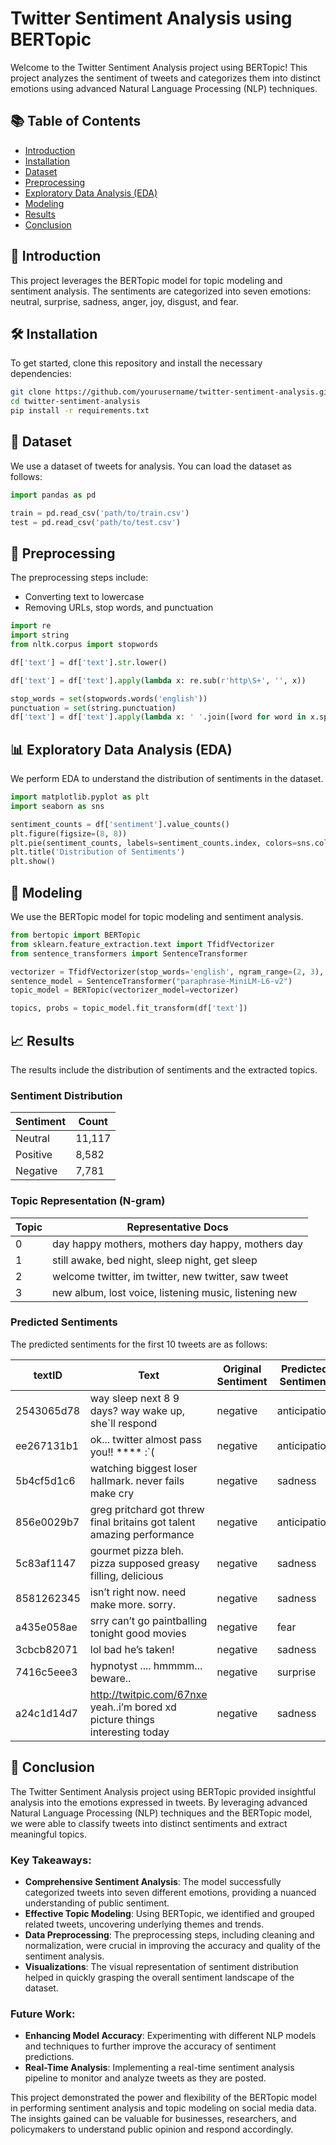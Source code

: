 
# Twitter Sentiment Analysis using BERTopic 

Welcome to the Twitter Sentiment Analysis project using BERTopic! This project analyzes the sentiment of tweets and categorizes them into distinct emotions using advanced Natural Language Processing (NLP) techniques.

## 📚 Table of Contents
- [Introduction](#introduction)
- [Installation](#installation)
- [Dataset](#dataset)
- [Preprocessing](#preprocessing)
- [Exploratory Data Analysis (EDA)](#exploratory-data-analysis-eda)
- [Modeling](#modeling)
- [Results](#results)
- [Conclusion](#conclusion)

## 📌 Introduction
This project leverages the BERTopic model for topic modeling and sentiment analysis. The sentiments are categorized into seven emotions: neutral, surprise, sadness, anger, joy, disgust, and fear.

## 🛠️ Installation
To get started, clone this repository and install the necessary dependencies:

```bash
git clone https://github.com/yourusername/twitter-sentiment-analysis.git
cd twitter-sentiment-analysis
pip install -r requirements.txt
```
## 📁 Dataset
We use a dataset of tweets for analysis. You can load the dataset as follows:

```python
import pandas as pd

train = pd.read_csv('path/to/train.csv')
test = pd.read_csv('path/to/test.csv')
```
## 🧹 Preprocessing
The preprocessing steps include:

- Converting text to lowercase
- Removing URLs, stop words, and punctuation

```python
import re
import string
from nltk.corpus import stopwords

df['text'] = df['text'].str.lower()

df['text'] = df['text'].apply(lambda x: re.sub(r'http\S+', '', x))

stop_words = set(stopwords.words('english'))
punctuation = set(string.punctuation)
df['text'] = df['text'].apply(lambda x: ' '.join([word for word in x.split() if word not in stop_words and word not in punctuation]))
```

## 📊 Exploratory Data Analysis (EDA)
We perform EDA to understand the distribution of sentiments in the dataset.

```python
import matplotlib.pyplot as plt
import seaborn as sns

sentiment_counts = df['sentiment'].value_counts()
plt.figure(figsize=(8, 8))
plt.pie(sentiment_counts, labels=sentiment_counts.index, colors=sns.color_palette('Set2'), autopct='%1.1f%%')
plt.title('Distribution of Sentiments')
plt.show()
```
## 🧠 Modeling
We use the BERTopic model for topic modeling and sentiment analysis.

```python
from bertopic import BERTopic
from sklearn.feature_extraction.text import TfidfVectorizer
from sentence_transformers import SentenceTransformer

vectorizer = TfidfVectorizer(stop_words='english', ngram_range=(2, 3), sublinear_tf=True)
sentence_model = SentenceTransformer("paraphrase-MiniLM-L6-v2")
topic_model = BERTopic(vectorizer_model=vectorizer)

topics, probs = topic_model.fit_transform(df['text'])
```
## 📈 Results
The results include the distribution of sentiments and the extracted topics.

### Sentiment Distribution
| Sentiment | Count   |
| --------- | ------- |
| Neutral   | 11,117  |
| Positive  | 8,582   |
| Negative  | 7,781   |

### Topic Representation (N-gram)
| Topic | Representative Docs                                                   |
| ----- | --------------------------------------------------------------------- |
| 0     | day happy mothers, mothers day happy, mothers day                     |
| 1     | still awake, bed night, sleep night, get sleep                        |
| 2     | welcome twitter, im twitter, new twitter, saw tweet                   |
| 3     | new album, lost voice, listening music, listening new                 |

### Predicted Sentiments
The predicted sentiments for the first 10 tweets are as follows:

| textID     | Text                                                                                     | Original Sentiment | Predicted Sentiment | Score    |
| ---------- | ---------------------------------------------------------------------------------------- | ------------------ | ------------------- | -------- |
| 2543065d78 | way sleep next 8 9 days? way wake up, she`ll respond                                      | negative           | anticipation        | 0.930641 |
| ee267131b1 | ok... twitter almost pass you!! **** :`(                                                  | negative           | anticipation        | 0.785657 |
| 5b4cf5d1c6 | watching biggest loser hallmark. never fails make cry                                      | negative           | sadness             | 0.872735 |
| 856e0029b7 | greg pritchard got threw final britains got talent amazing performance                    | negative           | anticipation        | 0.300687 |
| 5c83af1147 | gourmet pizza bleh. pizza supposed greasy filling, delicious                              | negative           | sadness             | 0.674485 |
| 8581262345 | isn’t right now. need make more. sorry.                                                   | negative           | sadness             | 0.812764 |
| a435e058ae | srry can’t go paintballing tonight good movies                                            | negative           | fear                | 0.448848 |
| 3cbcb82071 | lol bad he’s taken!                                                                       | negative           | sadness             | 0.299860 |
| 7416c5eee3 | hypnotyst .... hmmmm... beware..                                                          | negative           | surprise            | 0.383578 |
| a24c1d14d7 | http://twitpic.com/67nxe yeah..i’m bored xd picture things interesting today              | negative           | sadness             | 0.546874 |

## 🎉 Conclusion
The Twitter Sentiment Analysis project using BERTopic provided insightful analysis into the emotions expressed in tweets. By leveraging advanced Natural Language Processing (NLP) techniques and the BERTopic model, we were able to classify tweets into distinct sentiments and extract meaningful topics.

### Key Takeaways:
- **Comprehensive Sentiment Analysis**: The model successfully categorized tweets into seven different emotions, providing a nuanced understanding of public sentiment.
- **Effective Topic Modeling**: Using BERTopic, we identified and grouped related tweets, uncovering underlying themes and trends.
- **Data Preprocessing**: The preprocessing steps, including cleaning and normalization, were crucial in improving the accuracy and quality of the sentiment analysis.
- **Visualizations**: The visual representation of sentiment distribution helped in quickly grasping the overall sentiment landscape of the dataset.

### Future Work:
- **Enhancing Model Accuracy**: Experimenting with different NLP models and techniques to further improve the accuracy of sentiment predictions.
- **Real-Time Analysis**: Implementing a real-time sentiment analysis pipeline to monitor and analyze tweets as they are posted.

This project demonstrated the power and flexibility of the BERTopic model in performing sentiment analysis and topic modeling on social media data. The insights gained can be valuable for businesses, researchers, and policymakers to understand public opinion and respond accordingly.

